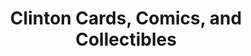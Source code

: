 ---
title: "Clinton Cards, Comics, and Collectibles"
url: /clinton/clinton-cards-comics-and-collectibles/
shop: Spiele
---